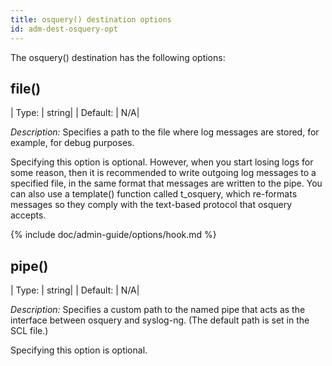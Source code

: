 ```yaml
---
title: osquery() destination options
id: adm-dest-osquery-opt
---
```


The osquery() destination has the following options:

## file()

|  Type:    |  string|
|  Default: |  N/A|

*Description:* Specifies a path to the file where log messages are
stored, for example, for debug purposes.

Specifying this option is optional. However, when you start losing logs
for some reason, then it is recommended to write outgoing log messages
to a specified file, in the same format that messages are written to the
pipe. You can also use a template() function called t_osquery, which
re-formats messages so they comply with the text-based protocol that
osquery accepts.

{% include doc/admin-guide/options/hook.md %}

## pipe()

|  Type:   |   string|
|  Default: |  N/A|

*Description:* Specifies a custom path to the named pipe that acts as
the interface between osquery and syslog-ng. (The default path is set in
the SCL file.)

Specifying this option is optional.
